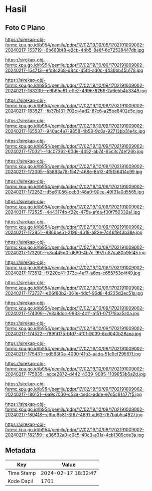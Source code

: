 # Hasil

## Foto C Plano

https://sirekap-obj-formc.kpu.go.id/b954/pemilu/pdpr/17/02/19/10/09/1702191009002-20240217-153719--6b683bf8-e2cb-44b5-8e6f-6c72538447db.jpg

https://sirekap-obj-formc.kpu.go.id/b954/pemilu/pdpr/17/02/19/10/09/1702191009002-20240217-154713--efd8c268-d84c-45f4-ad0c-4430bb45b178.jpg

https://sirekap-obj-formc.kpu.go.id/b954/pemilu/pdpr/17/02/19/10/09/1702191009002-20240217-163239--e9b65e91-e9e2-4996-8269-2a6e5b4b3349.jpg

https://sirekap-obj-formc.kpu.go.id/b954/pemilu/pdpr/17/02/19/10/09/1702191009002-20240217-163527--fb37b131-702c-4ad2-87c6-a25be8402c5c.jpg

https://sirekap-obj-formc.kpu.go.id/b954/pemilu/pdpr/17/02/19/10/09/1702191009002-20240217-165537--940ac4e7-9858-4b58-9c6a-92713bb31e4c.jpg

https://sirekap-obj-formc.kpu.go.id/b954/pemilu/pdpr/17/02/19/10/09/1702191009002-20240217-170321--1dc07362-60de-4452-ab74-65c3c74ef26b.jpg

https://sirekap-obj-formc.kpu.go.id/b954/pemilu/pdpr/17/02/19/10/09/1702191009002-20240217-172005--55893a78-f547-468e-8b13-4f5f56414c99.jpg

https://sirekap-obj-formc.kpu.go.id/b954/pemilu/pdpr/17/02/19/10/09/1702191009002-20240217-172252--d5e61056-ceb3-48a0-90ce-49f31a0d5565.jpg

https://sirekap-obj-formc.kpu.go.id/b954/pemilu/pdpr/17/02/19/10/09/1702191009002-20240217-172525--4443174b-f22c-475a-afda-f30f759332a1.jpg

https://sirekap-obj-formc.kpu.go.id/b954/pemilu/pdpr/17/02/19/10/09/1702191009002-20240217-172851--886bae51-2196-4618-a82e-7446f943b38e.jpg

https://sirekap-obj-formc.kpu.go.id/b954/pemilu/pdpr/17/02/19/10/09/1702191009002-20240217-173200--c8d445d0-d690-4b7e-997b-87da80b95f45.jpg

https://sirekap-obj-formc.kpu.go.id/b954/pemilu/pdpr/17/02/19/10/09/1702191009002-20240217-173512--f7220c41-373c-4ef7-a6ca-c655753c4f49.jpg

https://sirekap-obj-formc.kpu.go.id/b954/pemilu/pdpr/17/02/19/10/09/1702191009002-20240217-173737--e06f80b2-061e-4dcf-96d8-4d235d3ec51a.jpg

https://sirekap-obj-formc.kpu.go.id/b954/pemilu/pdpr/17/02/19/10/09/1702191009002-20240217-174309--7e8a8ddc-9833-4c11-a151-0717f8aa5a0a.jpg

https://sirekap-obj-formc.kpu.go.id/b954/pemilu/pdpr/17/02/19/10/09/1702191009002-20240217-174522--789fd175-bfd7-4f0f-9030-8cd040b28aea.jpg

https://sirekap-obj-formc.kpu.go.id/b954/pemilu/pdpr/17/02/19/10/09/1702191009002-20240217-175431--ed563f0a-4090-41b3-aada-51e9ef29567f.jpg

https://sirekap-obj-formc.kpu.go.id/b954/pemilu/pdpr/17/02/19/10/09/1702191009002-20240217-175835--adce2872-d442-4339-9085-1109853b6a2d.jpg

https://sirekap-obj-formc.kpu.go.id/b954/pemilu/pdpr/17/02/19/10/09/1702191009002-20240217-180151--6a9c7030-c53a-4edc-adde-e7d5c91477f5.jpg

https://sirekap-obj-formc.kpu.go.id/b954/pemilu/pdpr/17/02/19/10/09/1702191009002-20240217-180418--c6bd8581-3f67-4691-ad63-767bab5a4927.jpg

https://sirekap-obj-formc.kpu.go.id/b954/pemilu/pdpr/17/02/19/10/09/1702191009002-20240217-182159--e36632a0-c0c5-40c3-a31a-4cb1309cde3a.jpg


## Metadata

| Key        | Value               |
| ---------- | ------------------- |
| Time Stamp | 2024-02-17 18:32:47 |
| Kode Dapil | 1701                |



